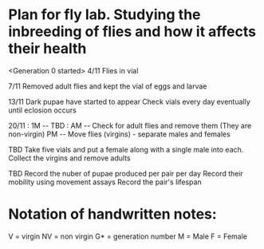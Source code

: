 # Plan for fly lab. Studying the inbreeding of flies and how it affects their health

<Generation 0 started>
4/11
  Flies in vial

7/11
  Removed adult flies and kept the vial of eggs and larvae

13/11
  Dark pupae have started to appear
  Check vials every day eventually until eclosion occurs

20/11 : 1M -- TBD :
  AM -- Check for adult flies and remove them (They are non-virgin)
  PM -- Move flies (virgins) - separate males and females

TBD
  Take five vials and put a female along with a single male into each.
  Collect the virgins and remove adults

TBD
  Record the nuber of pupae produced per pair per day
  Record their mobility using movement assays
  Record the pair's lifespan


# Notation of handwritten notes:
  V = virgin
  NV = non virgin
  G* = generation number
  M = Male
  F = Female